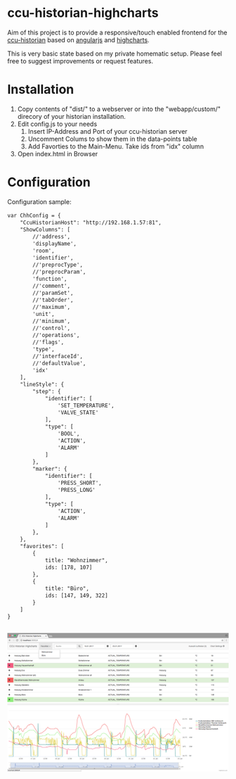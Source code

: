 # ccu-historian-highcharts

Aim of this project is to provide a responsive/touch enabled frontend for the [ccu-historian](https://github.com/mdzio/ccu-historian) based on [angularjs](https://angularjs.org/) and [highcharts](https://github.com/highcharts/highcharts).

This is very basic state based on my private homematic setup. Please feel free to suggest improvements or request features.

# Installation

1. Copy contents of "dist/" to a webserver or into the "webapp/custom/" direcory of your historian installation.
2. Edit config.js to your needs
	1. Insert IP-Address and Port of your ccu-historian server 
	2. Uncomment Colums to show them in the data-points table
	3. Add Favorties to the Main-Menu. Take ids from "idx" column
3. Open index.html in Browser 

# Configuration

Configuration sample:

```
var ChhConfig = {
    "CcuHistorianHost": "http://192.168.1.57:81",
    "ShowColumns": [
        //'address',
        'displayName',
        'room',
        'identifier',
        //'preprocType',
        //'preprocParam',
        'function',
        //'comment',
        //'paramSet',
        //'tabOrder',
        //'maximum',
        'unit',
        //'minimum',
        //'control',
        //'operations',
        //'flags',
        'type',
        //'interfaceId',
        //'defaultValue',
        'idx'
    ],
    "lineStyle": {
        "step": {
            "identifier": [
                'SET_TEMPERATURE',
                'VALVE_STATE'
            ],
            "type": [
                'BOOL',
                'ACTION',
                'ALARM'
            ]
        },
        "marker": {
            "identifier": [
                'PRESS_SHORT',
                'PRESS_LONG'
            ],
            "type": [
                'ACTION',
                'ALARM'
            ]
        },
    },
    "favorites": [
        {
            title: "Wohnzimmer",
            ids: [178, 107]
        },
        {
            title: "Büro",
            ids: [147, 149, 322]
        }
    ]
}


``` 

![](./ccu-historian-highcharts.png?raw=true)